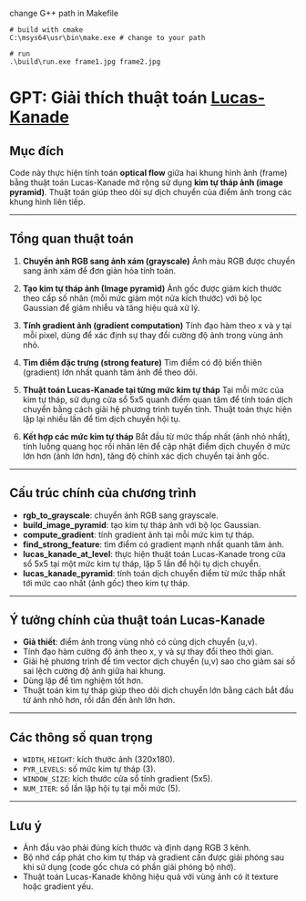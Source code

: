 change G++ path in Makefile

```shell
# build with cmake
C:\msys64\usr\bin\make.exe # change to your path

# run
.\build\run.exe frame1.jpg frame2.jpg

```



# GPT: Giải thích thuật toán [Lucas-Kanade](https://gist.github.com/TheVaffel/991ed8f43d8e526ea70935f05ebf1c04) 

## Mục đích

Code này thực hiện tính toán **optical flow** giữa hai khung hình ảnh (frame) bằng thuật toán Lucas-Kanade mở rộng sử dụng **kim tự tháp ảnh (image pyramid)**. Thuật toán giúp theo dõi sự dịch chuyển của điểm ảnh trong các khung hình liên tiếp.

---

## Tổng quan thuật toán

1. **Chuyển ảnh RGB sang ảnh xám (grayscale)**
   Ảnh màu RGB được chuyển sang ảnh xám để đơn giản hóa tính toán.

2. **Tạo kim tự tháp ảnh (Image pyramid)**
   Ảnh gốc được giảm kích thước theo cấp số nhân (mỗi mức giảm một nửa kích thước) với bộ lọc Gaussian để giảm nhiễu và tăng hiệu quả xử lý.

3. **Tính gradient ảnh (gradient computation)**
   Tính đạo hàm theo x và y tại mỗi pixel, dùng để xác định sự thay đổi cường độ ảnh trong vùng ảnh nhỏ.

4. **Tìm điểm đặc trưng (strong feature)**
   Tìm điểm có độ biến thiên (gradient) lớn nhất quanh tâm ảnh để theo dõi.

5. **Thuật toán Lucas-Kanade tại từng mức kim tự tháp**
   Tại mỗi mức của kim tự tháp, sử dụng cửa sổ 5x5 quanh điểm quan tâm để tính toán dịch chuyển bằng cách giải hệ phương trình tuyến tính. Thuật toán thực hiện lặp lại nhiều lần để tìm dịch chuyển hội tụ.

6. **Kết hợp các mức kim tự tháp**
   Bắt đầu từ mức thấp nhất (ảnh nhỏ nhất), tính luồng quang học rồi nhân lên để cập nhật điểm dịch chuyển ở mức lớn hơn (ảnh lớn hơn), tăng độ chính xác dịch chuyển tại ảnh gốc.

---

## Cấu trúc chính của chương trình

* **rgb\_to\_grayscale**: chuyển ảnh RGB sang grayscale.
* **build\_image\_pyramid**: tạo kim tự tháp ảnh với bộ lọc Gaussian.
* **compute\_gradient**: tính gradient ảnh tại mỗi mức kim tự tháp.
* **find\_strong\_feature**: tìm điểm có gradient mạnh nhất quanh tâm ảnh.
* **lucas\_kanade\_at\_level**: thực hiện thuật toán Lucas-Kanade trong cửa sổ 5x5 tại một mức kim tự tháp, lặp 5 lần để hội tụ dịch chuyển.
* **lucas\_kanade\_pyramid**: tính toán dịch chuyển điểm từ mức thấp nhất tới mức cao nhất (ảnh gốc) theo kim tự tháp.

---

## Ý tưởng chính của thuật toán Lucas-Kanade

* **Giả thiết**: điểm ảnh trong vùng nhỏ có cùng dịch chuyển (u,v).
* Tính đạo hàm cường độ ảnh theo x, y và sự thay đổi theo thời gian.
* Giải hệ phương trình để tìm vector dịch chuyển (u,v) sao cho giảm sai số sai lệch cường độ ảnh giữa hai khung.
* Dùng lặp để tìm nghiệm tốt hơn.
* Thuật toán kim tự tháp giúp theo dõi dịch chuyển lớn bằng cách bắt đầu từ ảnh nhỏ hơn, rồi dần đến ảnh lớn hơn.

---

## Các thông số quan trọng

* `WIDTH`, `HEIGHT`: kích thước ảnh (320x180).
* `PYR_LEVELS`: số mức kim tự tháp (3).
* `WINDOW_SIZE`: kích thước cửa sổ tính gradient (5x5).
* `NUM_ITER`: số lần lặp hội tụ tại mỗi mức (5).

---

## Lưu ý

* Ảnh đầu vào phải đúng kích thước và định dạng RGB 3 kênh.
* Bộ nhớ cấp phát cho kim tự tháp và gradient cần được giải phóng sau khi sử dụng (code gốc chưa có phần giải phóng bộ nhớ).
* Thuật toán Lucas-Kanade không hiệu quả với vùng ảnh có ít texture hoặc gradient yếu.



